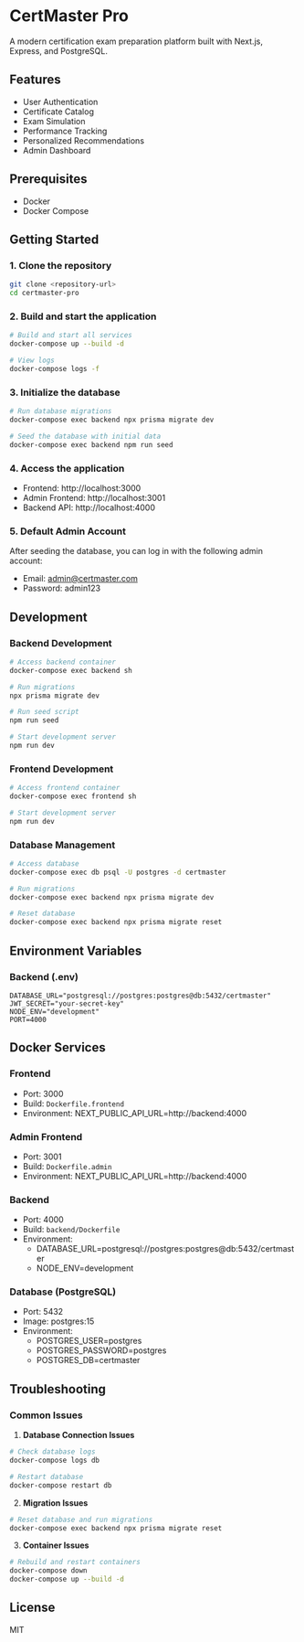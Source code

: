 # CertMaster Pro

A modern certification exam preparation platform built with Next.js, Express, and PostgreSQL.

## Features

- User Authentication
- Certificate Catalog
- Exam Simulation
- Performance Tracking
- Personalized Recommendations
- Admin Dashboard

## Prerequisites

- Docker
- Docker Compose

## Getting Started

### 1. Clone the repository
```bash
git clone <repository-url>
cd certmaster-pro
```

### 2. Build and start the application
```bash
# Build and start all services
docker-compose up --build -d

# View logs
docker-compose logs -f
```

### 3. Initialize the database
```bash
# Run database migrations
docker-compose exec backend npx prisma migrate dev

# Seed the database with initial data
docker-compose exec backend npm run seed
```

### 4. Access the application
- Frontend: http://localhost:3000
- Admin Frontend: http://localhost:3001
- Backend API: http://localhost:4000

### 5. Default Admin Account
After seeding the database, you can log in with the following admin account:
- Email: admin@certmaster.com
- Password: admin123

## Development

### Backend Development
```bash
# Access backend container
docker-compose exec backend sh

# Run migrations
npx prisma migrate dev

# Run seed script
npm run seed

# Start development server
npm run dev
```

### Frontend Development
```bash
# Access frontend container
docker-compose exec frontend sh

# Start development server
npm run dev
```

### Database Management
```bash
# Access database
docker-compose exec db psql -U postgres -d certmaster

# Run migrations
docker-compose exec backend npx prisma migrate dev

# Reset database
docker-compose exec backend npx prisma migrate reset
```

## Environment Variables

### Backend (.env)
```
DATABASE_URL="postgresql://postgres:postgres@db:5432/certmaster"
JWT_SECRET="your-secret-key"
NODE_ENV="development"
PORT=4000
```

## Docker Services

### Frontend
- Port: 3000
- Build: `Dockerfile.frontend`
- Environment: NEXT_PUBLIC_API_URL=http://backend:4000

### Admin Frontend
- Port: 3001
- Build: `Dockerfile.admin`
- Environment: NEXT_PUBLIC_API_URL=http://backend:4000

### Backend
- Port: 4000
- Build: `backend/Dockerfile`
- Environment: 
  - DATABASE_URL=postgresql://postgres:postgres@db:5432/certmaster
  - NODE_ENV=development

### Database (PostgreSQL)
- Port: 5432
- Image: postgres:15
- Environment:
  - POSTGRES_USER=postgres
  - POSTGRES_PASSWORD=postgres
  - POSTGRES_DB=certmaster

## Troubleshooting

### Common Issues

1. **Database Connection Issues**
```bash
# Check database logs
docker-compose logs db

# Restart database
docker-compose restart db
```

2. **Migration Issues**
```bash
# Reset database and run migrations
docker-compose exec backend npx prisma migrate reset
```

3. **Container Issues**
```bash
# Rebuild and restart containers
docker-compose down
docker-compose up --build -d
```

## License

MIT

